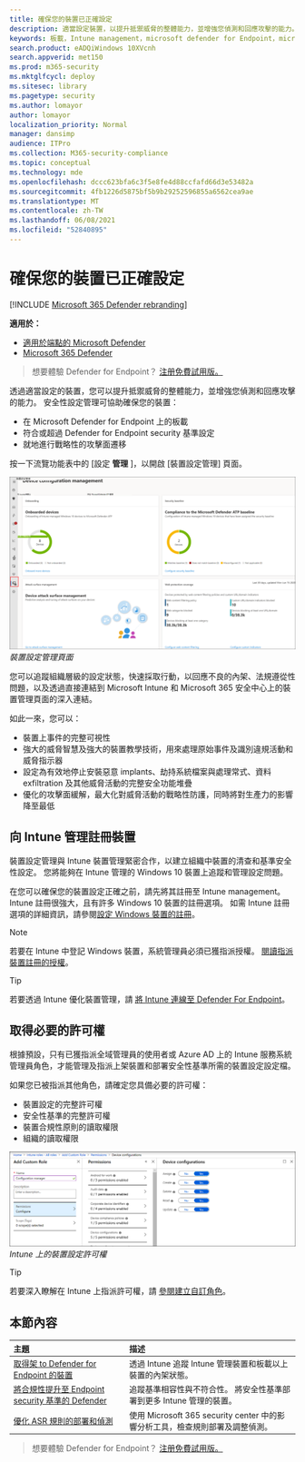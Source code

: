 ```yaml
---
title: 確保您的裝置已正確設定
description: 適當設定裝置，以提升抵禦威脅的整體能力，並增強您偵測和回應攻擊的能力。
keywords: 板載，Intune management，microsoft defender for Endpoint，microsoft defender，Windows Defender，攻擊面降低，ASR，安全性基準
search.product: eADQiWindows 10XVcnh
search.appverid: met150
ms.prod: m365-security
ms.mktglfcycl: deploy
ms.sitesec: library
ms.pagetype: security
ms.author: lomayor
author: lomayor
localization_priority: Normal
manager: dansimp
audience: ITPro
ms.collection: M365-security-compliance
ms.topic: conceptual
ms.technology: mde
ms.openlocfilehash: dccc623bfa6c3f5e8fe4d88ccfafd66d3e53482a
ms.sourcegitcommit: 4fb1226d5875bf5b9b29252596855a6562cea9ae
ms.translationtype: MT
ms.contentlocale: zh-TW
ms.lasthandoff: 06/08/2021
ms.locfileid: "52840895"
---
```

# <a name="ensure-your-devices-are-configured-properly"></a>確保您的裝置已正確設定

[!INCLUDE [Microsoft 365 Defender rebranding](../../includes/microsoft-defender.md)]

**適用於：**
- [適用於端點的 Microsoft Defender](https://go.microsoft.com/fwlink/p/?linkid=2154037)
- [Microsoft 365 Defender](https://go.microsoft.com/fwlink/?linkid=2118804)

>想要體驗 Defender for Endpoint？ [注册免費試用版。](https://www.microsoft.com/microsoft-365/windows/microsoft-defender-atp?ocid=docs-wdatp-onboardconfigure-abovefoldlink)

透過適當設定的裝置，您可以提升抵禦威脅的整體能力，並增強您偵測和回應攻擊的能力。 安全性設定管理可協助確保您的裝置：

- 在 Microsoft Defender for Endpoint 上的板載
- 符合或超過 Defender for Endpoint security 基準設定
- 就地進行戰略性的攻擊面遷移

按一下流覽功能表中的 [設定 **管理** ]，以開啟 [裝置設定管理] 頁面。

![安全性設定管理頁面](images/secconmgmt_main.png)<br>
*裝置設定管理頁面*

您可以追蹤組織層級的設定狀態，快速採取行動，以回應不良的內架、法規遵從性問題，以及透過直接連結到 Microsoft Intune 和 Microsoft 365 安全中心上的裝置管理頁面的深入連結。

如此一來，您可以：
- 裝置上事件的完整可視性
- 強大的威脅智慧及強大的裝置教學技術，用來處理原始事件及識別違規活動和威脅指示器
- 設定為有效地停止安裝惡意 implants、劫持系統檔案與處理常式、資料 exfiltration 及其他威脅活動的完整安全功能堆疊
- 優化的攻擊面緩解，最大化對威脅活動的戰略性防護，同時將對生產力的影響降至最低

## <a name="enroll-devices-to-intune-management"></a>向 Intune 管理註冊裝置

裝置設定管理與 Intune 裝置管理緊密合作，以建立組織中裝置的清查和基準安全性設定。 您將能夠在 Intune 管理的 Windows 10 裝置上追蹤和管理設定問題。

在您可以確保您的裝置設定正確之前，請先將其註冊至 Intune management。 Intune 註冊很強大，且有許多 Windows 10 裝置的註冊選項。 如需 Intune 註冊選項的詳細資訊，請參閱[設定 Windows 裝置的註冊](/intune/windows-enroll)。

>[!NOTE]
>若要在 Intune 中登記 Windows 裝置，系統管理員必須已獲指派授權。 [閱讀指派裝置註冊的授權](/intune/licenses-assign)。

>[!TIP] 
>若要透過 Intune 優化裝置管理，請 [將 Intune 連線至 Defender For Endpoint](/intune/advanced-threat-protection#enable-windows-defender-atp-in-intune)。

## <a name="obtain-required-permissions"></a>取得必要的許可權
根據預設，只有已獲指派全域管理員的使用者或 Azure AD 上的 Intune 服務系統管理員角色，才能管理及指派上架裝置和部署安全性基準所需的裝置設定設定檔。

如果您已被指派其他角色，請確定您具備必要的許可權：

- 裝置設定的完整許可權
- 安全性基準的完整許可權
- 裝置合規性原則的讀取權限
- 組織的讀取權限

![Intune 上的必要許可權](images/secconmgmt_intune_permissions.png)<br>
*Intune 上的裝置設定許可權*

>[!TIP] 
>若要深入瞭解在 Intune 上指派許可權，請 [參閱建立自訂角色](/intune/create-custom-role#to-create-a-custom-role)。

## <a name="in-this-section"></a>本節內容
主題 | 描述
:---|:---
[取得架 to Defender for Endpoint 的裝置](configure-machines-onboarding.md)| 透過 Intune 追蹤 Intune 管理裝置和板載以上裝置的內架狀態。 
[將合規性提升至 Endpoint security 基準的 Defender](configure-machines-security-baseline.md) | 追蹤基準相容性與不符合性。 將安全性基準部署到更多 Intune 管理的裝置。
[優化 ASR 規則的部署和偵測](configure-machines-asr.md) | 使用 Microsoft 365 security center 中的影響分析工具，檢查規則部署及調整偵測。

>想要體驗 Defender for Endpoint？ [注册免費試用版。](https://www.microsoft.com/microsoft-365/windows/microsoft-defender-atp?ocid=docs-wdatp-onboardconfigure-belowfoldlink)

